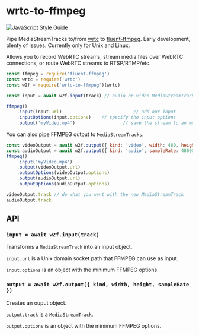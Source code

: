 # wrtc-to-ffmpeg

[![JavaScript Style Guide](https://img.shields.io/badge/code_style-standard-brightgreen.svg)](https://standardjs.com)

Pipe MediaStreamTracks to/from [wrtc](https://github.com/node-webrtc/node-webrtc) to [fluent-ffmpeg](https://github.com/fluent-ffmpeg/node-fluent-ffmpeg). Early development, plenty of issues. Currently only for Unix and Linux.

Allows you to record WebRTC streams, stream media files over WebRTC connections, or route WebRTC streams to RTSP/RTMP/etc. 

```javascript
const ffmpeg = require('fluent-ffmpeg')
const wrtc = require('wrtc')
const w2f = require('wrtc-to-ffmpeg')(wrtc)

const input = await w2f.input(track) // audio or video MediaStreamTrack

ffmpeg()
	.input(input.url) 							// add our input
	.inputOptions(input.options)    // specify the input options
	.output('myVideo.mp4')  				// save the stream to an mp4
```

You can also pipe FFMPEG output to `MediaStreamTracks`.

```javascript
const videoOutput = await w2f.output({ kind: 'video', width: 480, height: 360 })
const audioOutput = await w2f.output({ kind: 'audio', sampleRate: 48000 })
ffmpeg()
	.input('myVideo.mp4')  
	.output(videoOutput.url)  					
	.outputOptions(videoOutput.options) 
	.output(audioOutput.url)  					
	.outputOptions(audioOutput.options) 

videoOutput.track // do what you want with the new MediaStreamTrack
audioOutput.track
```

## API
### `input = await w2f.input(track)`

Transforms a `MediaStreamTrack` into an input object.

`input.url` is a Unix domain socket path that FFMPEG can use as input.

`input.options` is an object with the minimum FFMPEG options.

### `output = await w2f.output({ kind, width, height, sampleRate })`

Creates an ouput object.

`output.track` is a `MediaStreamTrack`.
 
`output.options` is an object with the minimum FFMPEG options.


